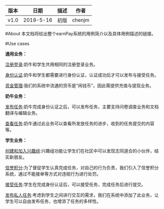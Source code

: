 | 版本 | 日期      | 描述 | 作者   |
| ---- | --------- | ---- | ------ |
| v1.0 | 2019-5-16 | 初版 | chenjm |

#About
本文档将给出整个earnPay系统的用例简介以及具体用例描述的链接。

#Use cases

**通用业务：**

[注册登录](/usecase_describe/注册登录.md):奶牛和学生共用相同的注册登录业务。

[身份认证](/usecase_describe/身份认证.md):奶牛和学生都需要进行身份认证，认证成功后才可以发布与接受任务。

[资金管理](/usecase_describe/资金管理.md):我们的系统中流通的货币是“闲钱币”，因此需提供充值与提现业务。

**奶牛业务：**

[发布任务](/usecase_describe/奶牛发布任务.md):奶牛完成身份认证之后，可以发布任务，主要支持问卷调查业务和文档翻译与编辑业务。

[查看任务](/usecase_describe/奶牛查看任务.md):奶牛通过此业务可以查看所发放任务的进步，收到的任务提交的内容等。

**学生业务：**

[创建和加入兴趣组](/usecase_describe/学生创建和加入兴趣组.md):兴趣组功能让学生们在社区中可以发现志同道合的小伙伴，结实新朋友。

[信誉积分](/usecase_describe/学生信誉积分.md):为了督促学生认真完成任务，对自己的行为负责，我们引入了信誉积分系统，通过不能接单等方式对违规行为进行处罚。

[接受任务](/usecase_describe/学生接受任务.md):学生在完成身份认证后，可以接受任务，完成任务后进行提交。

[发布私人任务](/usecase_describe/学生发布私人任务.md):考虑到学生之间进行交互的需求，我们在系统中添加了此业务，让学生可以自由发布任务，也增添了任务的多样性。
